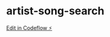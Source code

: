 # artist-song-search

[Edit in Codeflow ⚡️](https://stackblitz.com/~/github.com/gonzalote99/artist-song-search)